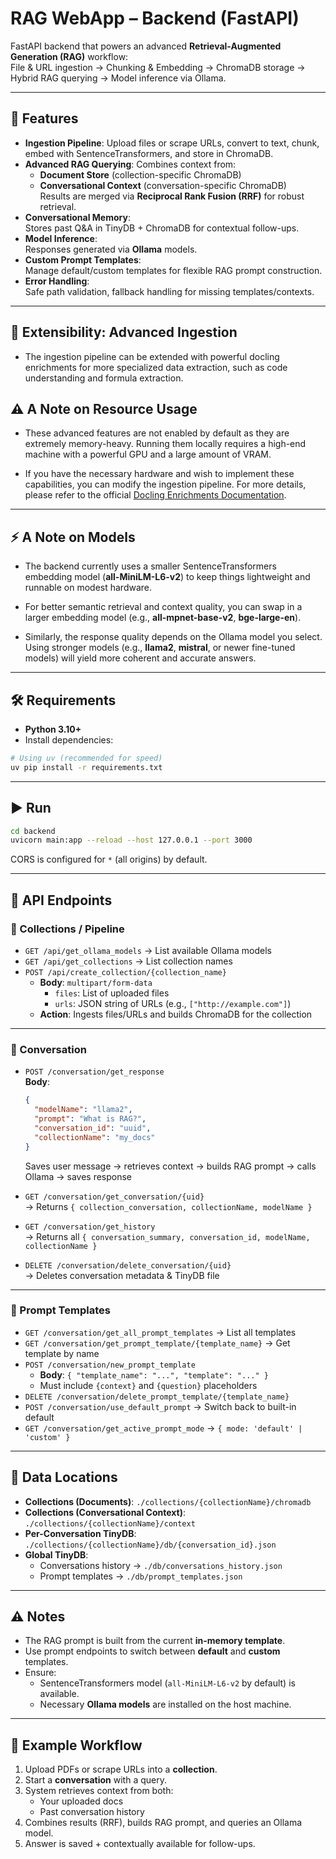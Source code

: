 # RAG WebApp – Backend (FastAPI)

FastAPI backend that powers an advanced **Retrieval-Augmented Generation (RAG)** workflow:  
File & URL ingestion → Chunking & Embedding → ChromaDB storage → Hybrid RAG querying → Model inference via Ollama.

---

## 🚀 Features

- **Ingestion Pipeline**: Upload files or scrape URLs, convert to text, chunk, embed with SentenceTransformers, and store in ChromaDB.
- **Advanced RAG Querying**: Combines context from:
  - **Document Store** (collection-specific ChromaDB)
  - **Conversational Context** (conversation-specific ChromaDB)  
  Results are merged via **Reciprocal Rank Fusion (RRF)** for robust retrieval.
- **Conversational Memory**:  
  Stores past Q&A in TinyDB + ChromaDB for contextual follow-ups.
- **Model Inference**:  
  Responses generated via **Ollama** models.
- **Custom Prompt Templates**:  
  Manage default/custom templates for flexible RAG prompt construction.
- **Error Handling**:  
  Safe path validation, fallback handling for missing templates/contexts.

---

## 🔬 Extensibility: Advanced Ingestion

- The ingestion pipeline can be extended with powerful docling enrichments for more specialized data extraction, such as code understanding and formula extraction.

## ⚠️ A Note on Resource Usage

- These advanced features are not enabled by default as they are extremely memory-heavy. Running them locally requires a high-end machine with a powerful GPU and a large amount of VRAM.

- If you have the necessary hardware and wish to implement these capabilities, you can modify the ingestion pipeline. For more details, please refer to the official [Docling Enrichments Documentation](https://docling-project.github.io/docling/usage/enrichments/).

---

## ⚡️ A Note on Models

- The backend currently uses a smaller SentenceTransformers embedding model (**all-MiniLM-L6-v2**) to keep things lightweight and runnable on modest hardware.

- For better semantic retrieval and context quality, you can swap in a larger embedding model (e.g., **all-mpnet-base-v2**, **bge-large-en**).

- Similarly, the response quality depends on the Ollama model you select. Using stronger models (e.g., **llama2**, **mistral**, or newer fine-tuned models) will yield more coherent and accurate answers.

---

## 🛠 Requirements

- **Python 3.10+**
- Install dependencies:

```bash
# Using uv (recommended for speed)
uv pip install -r requirements.txt
```

---

## ▶️ Run

```bash
cd backend
uvicorn main:app --reload --host 127.0.0.1 --port 3000
```

CORS is configured for `*` (all origins) by default.

---

## 📌 API Endpoints

### 📂 Collections / Pipeline
- `GET /api/get_ollama_models` → List available Ollama models  
- `GET /api/get_collections` → List collection names  
- `POST /api/create_collection/{collection_name}`  
  - **Body**: `multipart/form-data`  
    - `files`: List of uploaded files  
    - `urls`: JSON string of URLs (e.g., `["http://example.com"]`)  
  - **Action**: Ingests files/URLs and builds ChromaDB for the collection  

---

### 💬 Conversation
- `POST /conversation/get_response`  
  **Body**:  
  ```json
  {
    "modelName": "llama2",
    "prompt": "What is RAG?",
    "conversation_id": "uuid",
    "collectionName": "my_docs"
  }
  ```  
  Saves user message → retrieves context → builds RAG prompt → calls Ollama → saves response  

- `GET /conversation/get_conversation/{uid}`  
  → Returns `{ collection_conversation, collectionName, modelName }`

- `GET /conversation/get_history`  
  → Returns all `{ conversation_summary, conversation_id, modelName, collectionName }`

- `DELETE /conversation/delete_conversation/{uid}`  
  → Deletes conversation metadata & TinyDB file  

---

### 📝 Prompt Templates
- `GET /conversation/get_all_prompt_templates` → List all templates  
- `GET /conversation/get_prompt_template/{template_name}` → Get template by name  
- `POST /conversation/new_prompt_template`  
  - **Body**: `{ "template_name": "...", "template": "..." }`  
  - Must include `{context}` and `{question}` placeholders  
- `DELETE /conversation/delete_prompt_template/{template_name}`  
- `POST /conversation/use_default_prompt` → Switch back to built-in default  
- `GET /conversation/get_active_prompt_mode` → `{ mode: 'default' | 'custom' }`

---

## 📂 Data Locations

- **Collections (Documents)**: `./collections/{collectionName}/chromadb`  
- **Collections (Conversational Context)**: `./collections/{collectionName}/context`  
- **Per-Conversation TinyDB**: `./collections/{collectionName}/db/{conversation_id}.json`  
- **Global TinyDB**:  
  - Conversations history → `./db/conversations_history.json`  
  - Prompt templates → `./db/prompt_templates.json`  

---

## ⚠️ Notes

- The RAG prompt is built from the current **in-memory template**.  
- Use prompt endpoints to switch between **default** and **custom** templates.  
- Ensure:
  - SentenceTransformers model (`all-MiniLM-L6-v2` by default) is available.  
  - Necessary **Ollama models** are installed on the host machine.  

---

## 📸 Example Workflow

1. Upload PDFs or scrape URLs into a **collection**.  
2. Start a **conversation** with a query.  
3. System retrieves context from both:
   - Your uploaded docs
   - Past conversation history  
4. Combines results (RRF), builds RAG prompt, and queries an Ollama model.  
5. Answer is saved + contextually available for follow-ups.  
